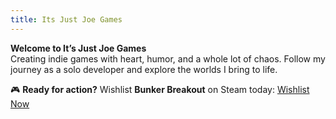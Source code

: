```yaml
---
title: Its Just Joe Games
---
```


**Welcome to It’s Just Joe Games**  
Creating indie games with heart, humor, and a whole lot of chaos. 
Follow my journey as a solo developer 
and explore the worlds I bring to life.  

🎮 **Ready for action?** Wishlist **Bunker Breakout** on Steam today: [Wishlist Now](https://store.steampowered.com/app/2233640/Bunker_Breakout/)
